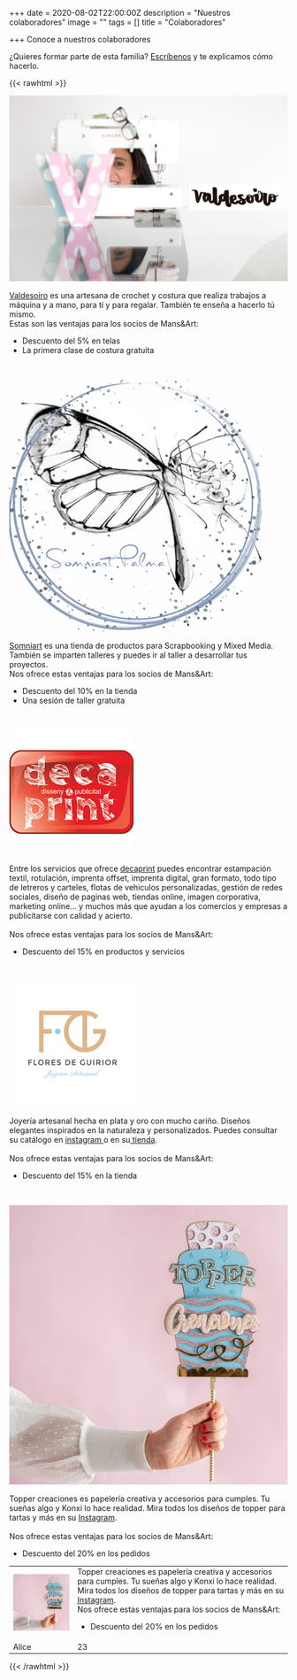 +++
date = 2020-08-02T22:00:00Z
description = "Nuestros colaboradores"
image = ""
tags = []
title = "Colaboradores"

+++
Conoce a nuestros colaboradores

¿Quieres formar parte de esta familia? [Escríbenos](https://mansiart.js.org/socios/ "Contacto") y te explicamos cómo hacerlo.

{{< rawhtml >}}

<!----------------Para logo grande. izquierda imagen, derecha texto Valdesoiro--------------------->

<div class="row">

<div class="6u 12u$(small)">

<span><img src="/uploads/valdesoiro2-2020-10-16.jpg" alt="" /></span>

</div>

<div class="6u$ 12u$(small)">

<a href="https://valdesoiro.es/">Valdesoiro</a> es una artesana de crochet y costura que realiza trabajos a máquina y a mano, para tí y para regalar. También te enseña a hacerlo tú mismo. <br/>Estas son las ventajas para los socios de Mans&Art:

<ul>

<li>Descuento del 5% en telas</li>

<li>La primera clase de costura gratuita</li>

</ul>

</div>

</div>

<!-----------------------------------FIN logo grande------------------------------------------->

<!----------------Para logo grande. izquierda imagen, derecha texto Somniart--------------------->

<br/>

<div class="row">

<div class="6u 12u$(small)">

<span><img src="/uploads/somniart-2020-10-26.png" alt="" /></span>

</div>

<div class="6u$ 12u$(small)">

<a href="https://www.somniartpalma.com/">Somniart</a> es una tienda de productos para Scrapbooking y Mixed Media. También se imparten talleres y puedes ir al taller a desarrollar tus proyectos.<br/>Nos ofrece estas ventajas para los socios de Mans&Art:

<ul>

<li>Descuento del 10% en la tienda</li>

<li>Una sesión de taller gratuita</li>

</ul>

</div>

</div>

<!-----------------------------------FIN logo grande------------------------------------------->

<!----------------Para logo grande. izquierda imagen, derecha texto Decaprint--------------------->

<br/>

<div class="row">

<div class="6u 12u$(small)">

<span><img src="/uploads/decaprint-2020-11-06.jpeg" alt="" /></span>

</div>

<div class="6u$ 12u$(small)">

Entre los servicios que ofrece <a href="https://decaprint.com/">decaprint</a> puedes encontrar estampación textil, rotulación, imprenta offset, imprenta digital, gran formato, todo tipo de letreros y carteles, flotas de vehiculos personalizadas, gestión de redes sociales, diseño de paginas web, tiendas online, imagen corporativa, marketing online… y muchos más que ayudan a los comercios y empresas a publicitarse con calidad y acierto.<br/><br/>Nos ofrece estas ventajas para los socios de Mans&Art:

<ul>

<li>Descuento del 15% en productos y servicios</li>

</ul>

</div>

</div>

<!-----------------------------------FIN logo grande------------------------------------------->

<!----------------Para logo grande. izquierda imagen, derecha texto Flores de Guirior--------------------->

<br/>

<div class="row">

<div class="6u 12u$(small)">

<span><img src="/uploads/flores-de-guirior2-2020-08-24.jpg" alt="" /></span>

</div>

<div class="6u$ 12u$(small)">

Joyería artesanal hecha en plata y oro con mucho cariño. Diseños elegantes inspirados en la naturaleza y personalizados. Puedes consultar su catálogo en <a href="https://www.instagram.com/flores_de_guirior/">instagram </a>o en su<a href="https://hibiscusmarket.com/flores-de-guirior/"> tienda</a>.<br/><br/>Nos ofrece estas ventajas para los socios de Mans&Art:

<ul>

<li>Descuento del 15% en la tienda</li>

</ul>

</div>

</div>

<!-----------------------------------FIN logo grande------------------------------------------->

<!----------------Para logo grande. izquierda imagen, derecha texto Topper Creaciones--------------------->

<br/>

<div class="row">

<div class="6u 12u$(small)">

<span><img src="/uploads/toppercreaciones-2020-12-02.png" alt="" /></span>

</div>

<div class="6u$ 12u$(small)">

Topper creaciones es papelería creativa y accesorios para cumples. Tu sueñas algo y Konxi lo hace realidad. Mira todos los diseños de topper para tartas y más en su <a href="https://www.instagram.com/toppercreaciones/">Instagram</a>.<br/><br/>Nos ofrece estas ventajas para los socios de Mans&Art:

<ul>

<li>Descuento del 20% en los pedidos</li>

</ul>

</div>

</div>

<!-----------------------------------FIN logo grande------------------------------------------->

<table>

<tbody>

<tr><!----------------------------------------------Topper Creaciones------------------------------------------------>

<td><img src="/uploads/toppercreaciones-2020-12-02.png" alt="" width="300px" /></td>

<td valign="top">Topper creaciones es papelería creativa y accesorios para cumples. Tu sueñas algo y Konxi lo hace realidad. Mira todos los diseños de topper para tartas y más en su <a href="https://www.instagram.com/toppercreaciones/">Instagram</a>.<br/>Nos ofrece estas ventajas para los socios de Mans&Art:

<ul>

<li>Descuento del 20% en los pedidos</li>

</ul></td>

</tr><!-------------------------------------------Fin topper creaciones---------------------------------------------->

<tr>

<td>Alice</td>

<td>23</td>

</tr>

</tbody>

</table>

{{< /rawhtml >}}